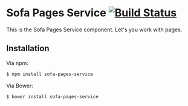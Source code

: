 # Sofa Pages Service [![Build Status](https://travis-ci.org/sofa/sofa-pages-service.png?branch=master)](https://travis-ci.org/sofa/sofa-pages-service)

This is the Sofa Pages Service component. Let's you work with pages.

## Installation

Via npm:

```sh
$ npm install sofa-pages-service
```

Via Bower:

```sh
$ bower install sofa-pages-service
```
